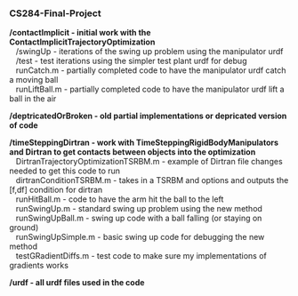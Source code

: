 ### CS284-Final-Project

**/contactImplicit - initial work with the ContactImplicitTrajectoryOptimization** <br/>
  &nbsp;&nbsp; /swingUp - iterations of the swing up problem using the manipulator urdf <br/>
  &nbsp;&nbsp; /test - test iterations using the simpler test plant urdf for debug <br/>
  &nbsp;&nbsp; runCatch.m - partially completed code to have the manipulator urdf catch a moving ball <br/>
  &nbsp;&nbsp; runLiftBall.m - partially completed code to have the manipulator urdf lift a ball in the air
  
**/deptricatedOrBroken - old partial implementations or depricated version of code**

**/timeSteppingDirtran - work with TimeSteppingRigidBodyManipulators and Dirtran to get contacts between objects into the optimization** <br/>
  &nbsp;&nbsp; DirtranTrajectoryOptimizationTSRBM.m - example of Dirtran file changes needed to get this code to run <br/>
  &nbsp;&nbsp; dirtranConditionTSRBM.m - takes in a TSRBM and options and outputs the [f,df] condition for dirtran <br/>
  &nbsp;&nbsp; runHitBall.m - code to have the arm hit the ball to the left <br/>
  &nbsp;&nbsp; runSwingUp.m - standard swing up problem using the new method <br/>
  &nbsp;&nbsp; runSwingUpBall.m - swing up code with a ball falling (or staying on ground) <br/>
  &nbsp;&nbsp; runSwingUpSimple.m - basic swing up code for debugging the new method <br/>
  &nbsp;&nbsp; testGRadientDiffs.m - test code to make sure my implementations of gradients works <br/>

**/urdf - all urdf files used in the code**
